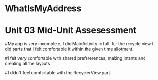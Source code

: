 # WhatIsMyAddress
# Unit 03 Mid-Unit Assesessment

#My app is very incomplete, I did MainActivity in full. for the recycle view I did parts that I felt comfortable it within the given time allotment. 

#I felt very comfortable with shared prefererences, making intents and creating all the layouts

#I didn't feel comfortable with the RecyclerView part. 
